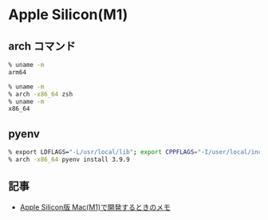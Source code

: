 # Apple Silicon(M1)

## arch コマンド

~~~zsh
% uname -m
arm64
~~~

~~~zsh
% uname -m
% arch -x86_64 zsh
% uname -m
x86_64
~~~ 

## pyenv

~~~zsh
% export LDFLAGS="-L/usr/local/lib"; export CPPFLAGS="-I/user/local/include"
% arch -x86_64 pyenv install 3.9.9
~~~


## 記事

- [Apple Silicon版 Mac(M1)で開発するときのメモ](https://qiita.com/mktshhr/items/c8048b328af6be90f68e)

